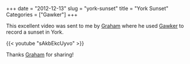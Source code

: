 +++
date = "2012-12-13"
slug = "york-sunset"
title = "York Sunset"
Categories = ["Gawker"]
+++

This excellent video was sent to me by [Graham](http://vjskulpture.wordpress.com/) where he used [Gawker](http://gawker.sourceforge.net/Gawker.html) to record a sunset in York.

{{< youtube "sAkbEkcUyvo" >}}

Thanks [Graham](http://vjskulpture.wordpress.com/) for sharing!
